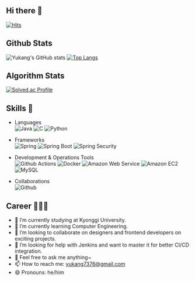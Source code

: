 ## Hi there 👋

[![Hits](https://hits.seeyoufarm.com/api/count/incr/badge.svg?url=https%3A%2F%2Fgithub.com%2Fyukang0316&count_bg=%23D9B3B3&title_bg=%23C98484&icon=&icon_color=%23E7E7E7&title=hits&edge_flat=false)](https://hits.seeyoufarm.com)

## Github Stats 
![Yukang's GitHub stats](https://github-readme-stats.vercel.app/api?username=yukang0316&show_icons=true&theme=radical)
[![Top Langs](https://github-readme-stats.vercel.app/api/top-langs/?username=yukang0316)](https://github.com/anuraghazra/github-readme-stats)

## Algorithm Stats
[![Solved.ac Profile](http://mazassumnida.wtf/api/v2/generate_badge?boj=yukang0316)](https://solved.ac/yukang0316/)

## Skills 💪
- Languages<br/>
![Java](https://img.shields.io/badge/Java-007396.svg?&style=for-the-badge&logo=Java&logoColor=white)
![C](https://img.shields.io/badge/C-A8B9CC.svg?&style=for-the-badge&logo=C&logoColor=white)
![Python](https://img.shields.io/badge/Python-3776AB.svg?&style=for-the-badge&logo=Python&logoColor=white)

- Frameworks<br/>
![Spring](https://img.shields.io/badge/Spring-6DB33F.svg?&style=for-the-badge&logo=Spring&logoColor=white)
![Spring Boot](https://img.shields.io/badge/Spring%20Boot-6DB33F.svg?&style=for-the-badge&logo=Spring%20Boot&logoColor=white)
![Spring Security](https://img.shields.io/badge/Spring%20Securitiy-6DB33F.svg?&style=for-the-badge&logo=Spring%20Security&logoColor=white)

- Development & Operations Tools<br/>
![Github Actions](https://img.shields.io/badge/Github%20Actions-2088FF.svg?&style=for-the-badge&logo=Github%20Actions&logoColor=white)
![Docker](https://img.shields.io/badge/Docker-2496ED.svg?&style=for-the-badge&logo=Docker&logoColor=white)
![Amazon Web Service](https://img.shields.io/badge/Amazon%20Web%20Service-232F3E.svg?&style=for-the-badge&logo=Amazon%20Web%20Service&logoColor=white)
![Amazon EC2](https://img.shields.io/badge/Amazon%20EC2-FF9900.svg?&style=for-the-badge&logo=Amazon%20EC2&logoColor=white)
![MySQL](https://img.shields.io/badge/MySQL-4479A1.svg?&style=for-the-badge&logo=MySQL&logoColor=white)

- Collaborations<br/>
![Github](https://img.shields.io/badge/Github-181717.svg?&style=for-the-badge&logo=Github&logoColor=white)

## Career 👨🏻‍💻
- 🔭 I’m currently studying at Kyonggi University.
- 🌱 I’m currently learning Computer Engineering.
- 👯 I’m looking to collaborate on designers and frontend developers on exciting projects.
- 🤔 I’m looking for help with Jenkins and want to master it for better CI/CD integration.
- 💬 Feel free to ask me anything~
- 📫 How to reach me: yukang7376@gmail.com   
- 😄 Pronouns: he/him
